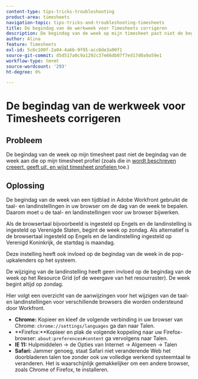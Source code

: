 ```yaml
---
content-type: tips-tricks-troubleshooting
product-area: timesheets
navigation-topic: tips-tricks-and-troubleshooting-timesheets
title: De begindag van de werkweek voor Timesheets corrigeren
description: De begindag van de week op mijn timesheet past niet de begindag van de week aan die op mijn timesheet profiel wordt gevormd.
author: Alina
feature: Timesheets
exl-id: 5c6c100f-2a04-4a6b-9f95-acc8de3a90f1
source-git-commit: d5d517a0c9a1292c37e66db07f7ed17d0a9a59e1
workflow-type: tm+mt
source-wordcount: '293'
ht-degree: 0%

---
```


# De begindag van de werkweek voor Timesheets corrigeren

## Probleem

De begindag van de week op mijn timesheet past niet de begindag van de week aan die op mijn timesheet profiel (zoals die in [ wordt beschreven creeert, geeft uit, en wijst timesheet profielen ](../../timesheets/create-and-manage-timesheets/create-timesheet-profiles.md) toe.)

## Oplossing

De begindag van de week van een tijdblad in Adobe Workfront gebruikt de taal- en landinstellingen in uw browser om de dag van de week te bepalen. Daarom moet u de taal- en landinstellingen voor uw browser bijwerken.

Als de browsertaal bijvoorbeeld is ingesteld op Engels en de landinstelling is ingesteld op Verenigde Staten, begint de week op zondag. Als alternatief is de browsertaal ingesteld op Engels en de landinstelling ingesteld op Verenigd Koninkrijk, de startdag is maandag.

Deze instelling heeft ook invloed op de begindag van de week in de pop-upkalenders op het systeem.

De wijziging van de landinstelling heeft geen invloed op de begindag van de week op het Resource Grid (of de weergave van het resourraster). De week begint altijd op zondag.

Hier volgt een overzicht van de aanwijzingen voor het wijzigen van de taal- en landinstellingen voor verschillende browsers die worden ondersteund door Workfront.

* **Chrome:** Kopieer en kleef de volgende verbinding in uw browser van Chrome: `chrome://settings/languages` ga dan naar Talen.
* **Firefox:**Kopieer en plak de volgende koppeling naar uw Firefox-browser: `about:preferences#content` ga vervolgens naar Talen.
* **IE 11:** Hulpmiddelen -> de Opties van Internet -> Algemeen -> Talen
* **Safari:** Jammer genoeg, staat Safari niet veranderende Web het doorbladeren talen toe zonder ook uw volledige werkend systeemtaal te veranderen. Het is waarschijnlijk gemakkelijker om een andere browser, zoals Chrome of Firefox, te installeren.


